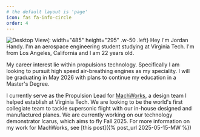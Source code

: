 ```yaml
---
# the default layout is 'page'
icon: fas fa-info-circle
order: 4
---
```


![Desktop View](/media/avatar.jpg){: width="485" height="295" .w-50 .left}
Hey I'm Jordan Handy. I'm an aerospace engineering student studying at Virginia Tech. I'm from Los Angeles, California and I am 22 years old. 

My career interest lie within propulsions technology. Specifically I am looking to pursuit high speed air-breathing engines as my speciality. I will be graduating in May 2026 with plans to continue my education in a Master's Degree.

I currently serve as the Propulsion Lead for [MachWorks](https://mwvt.org), a design team I helped establish at Virginia Tech. We are looking to be the world's first collegiate team to tackle supersonic flight with our in-house designed and manufactured planes. We are currently working on our technology demonstrator Icarus, which aims to fly Fall 2025. For more information on my work for MachWorks, see [this post]({% post_url 2025-05-15-MW %})